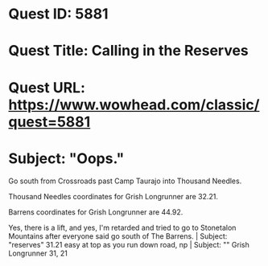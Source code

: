 # Quest ID: 5881
# Quest Title: Calling in the Reserves
# Quest URL: https://www.wowhead.com/classic/quest=5881
# Subject: "Oops."
Go south from Crossroads past Camp Taurajo into Thousand Needles.

Thousand Needles coordinates for Grish Longrunner are 32.21.

Barrens coordinates for Grish Longrunner are 44.92.

Yes, there is a lift, and yes, I'm retarded and tried to go to Stonetalon Mountains after everyone said go south of The Barrens. | Subject: "reserves"
31.21 easy at top as you run down road, np | Subject: "<Blank>"
Grish Longrunner 31, 21